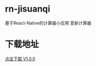 # rn-jisuanqi
基于React-Native的计算器小应用 意新计算器
# 下载地址
 [点击下载 V1.0.0](https://github.com/dq77/rn-jisuanqi/blob/master/AwsomeProject/jisuanqi-v1.0.0.apk)